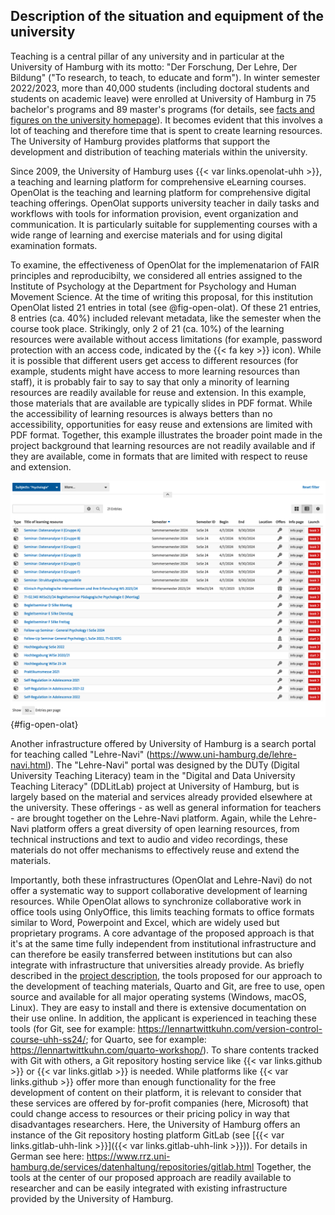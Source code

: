 ## Description of the situation and equipment of the university

Teaching is a central pillar of any university and in particular at the University of Hamburg with its motto: "Der Forschung, Der Lehre, Der Bildung" ("To research, to teach, to educate and form").
In winter semester 2022/2023, more than 40,000 students (including doctoral students and students on academic leave) were enrolled at University of Hamburg in 75 bachelor's programs and 89 master's programs (for details, see [facts and figures on the university homepage](https://www.uni-hamburg.de/en/uhh/profil/fakten.html)).
It becomes evident that this involves a lot of teaching and therefore time that is spent to create learning resources.
The University of Hamburg provides platforms that support the development and distribution of teaching materials within the university.

Since 2009, the University of Hamburg uses {{< var links.openolat-uhh >}}, a teaching and learning platform for comprehensive eLearning courses.
OpenOlat is the teaching and learning platform for comprehensive digital teaching offerings.
OpenOlat supports university teacher in daily tasks and workflows with tools for information provision, event organization and communication.
It is particularly suitable for supplementing courses with a wide range of learning and exercise materials and for using digital examination formats.

To examine, the effectiveness of OpenOlat for the implemenatarion of FAIR principles and reproducibilty, we considered all entries assigned to the Institute of Psychology at the Department for Psychology and Human Movement Science.
At the time of writing this proposal, for this institution OpenOlat listed 21 entries in total (see @fig-open-olat).
Of these 21 entries, 8 entries (ca. 40%) included relevant metadata, like the semester when the course took place.
Strikingly, only 2 of 21 (ca. 10%) of the learning resources were available without access limitations (for example, password protection with an access code, indicated by the {{< fa key >}} icon).
While it is possible that different users get access to different resources (for example, students might have access to more learning resources than staff), it is probably fair to say to say that only a minority of learning resources are readily available for reuse and extension.
In this example, those materials that are available are typically slides in PDF format.
While the accessibility of learning resources is always betters than no accessibility, opportunities for easy reuse and extensions are limited with PDF format.
Together, this example illustrates the broader point made in the project background that learning resources are not readily available and if they are available, come in formats that are limited with respect to reuse and extension.

![Screenshot of the OpenOlat portal when filtering for educational resources assigned to the Institute of Psychology](images/open-olat-screenshot.png){#fig-open-olat}

Another infrastructure offered by University of Hamburg is a search portal for teaching called "Lehre-Navi" (<https://www.uni-hamburg.de/lehre-navi.html>).
The "Lehre-Navi" portal was designed by the DUTy (Digital University Teaching Literacy) team in the "Digital and Data University Teaching Literacy" (DDLitLab) project at University of Hamburg, but is largely based on the material and services already provided elsewhere at the university.
These offerings - as well as general information for teachers - are brought together on the Lehre-Navi platform.
Again, while the Lehre-Navi platform offers a great diversity of open learning resources, from technical instructions and text to audio and video recordings, these materials do not offer mechanisms to effectively reuse and extend the materials.

Importantly, both these infrastructures (OpenOlat and Lehre-Navi) do not offer a systematic way to support collaborative development of learning resources.
While OpenOlat allows to synchronize collaborative work in office tools using OnlyOffice, this limits teaching formats to office formats similar to Word, Powerpoint and Excel, which are widely used but proprietary programs.
A core advantage of the proposed approach is that it's at the same time fully independent from institutional infrastructure and can therefore be easily transferred between institutions but can also integrate with infrastructure that universities already provide.
As briefly described in the [project description](#project-description), the tools proposed for our approach to the development of teaching materials, Quarto and Git, are free to use, open source and available for all major operating systems (Windows, macOS, Linux).
They are easy to install and there is extensive documentation on their use online.
In addition, the applicant is experienced in teaching these tools (for Git, see for example: <https://lennartwittkuhn.com/version-control-course-uhh-ss24/>; for Quarto, see for example: <https://lennartwittkuhn.com/quarto-workshop/>).
To share contents tracked with Git with others, a Git repository hosting service like {{< var links.github >}} or {{< var links.gitlab >}} is needed.
While platforms like {{< var links.github >}} offer more than enough functionality for the free development of content on their platform, it is relevant to consider that these services are offered by for-profit companies (here, Microsoft) that could change access to resources or their pricing policy in way that disadvantages researchers.
Here, the University of Hamburg offers an instance of the Git repository hosting platform GitLab (see [{{< var links.gitlab-uhh-link >}}]({{< var links.gitlab-uhh-link >}})).
For details in German see here: <https://www.rrz.uni-hamburg.de/services/datenhaltung/repositories/gitlab.html>
Together, the tools at the center of our proposed approach are readily available to researcher and can be easily integrated with existing infrastructure provided by the University of Hamburg.
